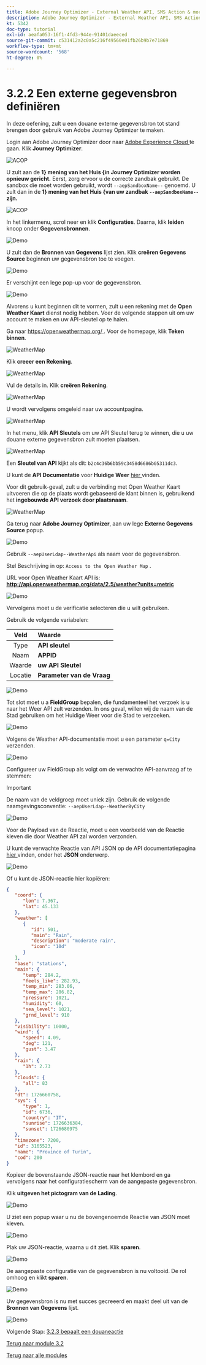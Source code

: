 ```yaml
---
title: Adobe Journey Optimizer - External Weather API, SMS Action & more - Een externe gegevensbron definiëren
description: Adobe Journey Optimizer - External Weather API, SMS Action & more - Een externe gegevensbron definiëren
kt: 5342
doc-type: tutorial
exl-id: aeafa053-16f1-4fd3-944e-91401daeeced
source-git-commit: c531412a2c0a5c216f49560e01fb26b9b7e71869
workflow-type: tm+mt
source-wordcount: '568'
ht-degree: 0%

---
```


# 3.2.2 Een externe gegevensbron definiëren

In deze oefening, zult u een douane externe gegevensbron tot stand brengen door gebruik van Adobe Journey Optimizer te maken.

Login aan Adobe Journey Optimizer door naar [ Adobe Experience Cloud ](https://experience.adobe.com) te gaan. Klik **Journey Optimizer**.

![ ACOP ](./../../../modules/ajo-b2c/module3.1/images/acophome.png)

U zult aan de **1&rbrace; mening van het Huis {in Journey Optimizer worden opnieuw gericht.** Eerst, zorg ervoor u de correcte zandbak gebruikt. De sandbox die moet worden gebruikt, wordt `--aepSandboxName--` genoemd. U zult dan in de **1} mening van het Huis &lbrace;van uw zandbak `--aepSandboxName--` zijn.**

![ ACOP ](./../../../modules/ajo-b2c/module3.1/images/acoptriglp.png)

In het linkermenu, scrol neer en klik **Configuraties**. Daarna, klik **leiden** knoop onder **Gegevensbronnen**.

![ Demo ](./images/menudatasources.png)

U zult dan de **Bronnen van Gegevens** lijst zien.
Klik **creëren Gegevens Source** beginnen uw gegevensbron toe te voegen.

![ Demo ](./images/dshome.png)

Er verschijnt een lege pop-up voor de gegevensbron.

![ Demo ](./images/emptyds.png)

Alvorens u kunt beginnen dit te vormen, zult u een rekening met de **Open Weather Kaart** dienst nodig hebben. Voer de volgende stappen uit om uw account te maken en uw API-sleutel op te halen.

Ga naar [ https://openweathermap.org/ ](https://openweathermap.org/). Voor de homepage, klik **Teken binnen**.

![ WeatherMap ](./images/owm.png)

Klik **creeer een Rekening**.

![ WeatherMap ](./images/owm1.png)

Vul de details in. Klik **creëren Rekening**.

![ WeatherMap ](./images/owm2.png)

U wordt vervolgens omgeleid naar uw accountpagina.

![ WeatherMap ](./images/owm4.png)

In het menu, klik **API Sleutels** om uw API Sleutel terug te winnen, die u uw douane externe gegevensbron zult moeten plaatsen.

![ WeatherMap ](./images/owm5.png)

Een **Sleutel van API** kijkt als dit: `b2c4c36b6bb59c3458d6686b05311dc3`.

U kunt de **API Documentatie** voor **Huidige Weer** [ hier ](https://openweathermap.org/current) vinden.

Voor dit gebruik-geval, zult u de verbinding met Open Weather Kaart uitvoeren die op de plaats wordt gebaseerd de klant binnen is, gebruikend het **ingebouwde API verzoek door plaatsnaam**.

![ WeatherMap ](./images/owm6.png)

Ga terug naar **Adobe Journey Optimizer**, aan uw lege **Externe Gegevens Source** popup.

![ Demo ](./images/emptyds.png)

Gebruik `--aepUserLdap--WeatherApi` als naam voor de gegevensbron.

Stel Beschrijving in op: `Access to the Open Weather Map` .

URL voor Open Weather Kaart API is: **http://api.openweathermap.org/data/2.5/weather?units=metric**

![ Demo ](./images/dsname.png)

Vervolgens moet u de verificatie selecteren die u wilt gebruiken.

Gebruik de volgende variabelen:

| Veld | Waarde |
|:-----------------------:| :-----------------------|
| Type | **API sleutel** |
| Naam | **APPID** |
| Waarde | **uw API Sleutel** |
| Locatie | **Parameter van de Vraag** |

![ Demo ](./images/dsauth.png)

Tot slot moet u a **FieldGroup** bepalen, die fundamenteel het verzoek is u naar het Weer API zult verzenden. In ons geval, willen wij de naam van de Stad gebruiken om het Huidige Weer voor die Stad te verzoeken.

![ Demo ](./images/fg.png)

Volgens de Weather API-documentatie moet u een parameter `q=City` verzenden.

![ Demo ](./images/owmapi.png)

Configureer uw FieldGroup als volgt om de verwachte API-aanvraag af te stemmen:

>[!IMPORTANT]
>
>De naam van de veldgroep moet uniek zijn. Gebruik de volgende naamgevingsconventie: `--aepUserLdap--WeatherByCity`

![ Demo ](./images/fg1.png)

Voor de Payload van de Reactie, moet u een voorbeeld van de Reactie kleven die door Weather API zal worden verzonden.

U kunt de verwachte Reactie van API JSON op de API documentatiepagina [ hier ](https://openweathermap.org/current) vinden, onder het **JSON** onderwerp.

![ Demo ](./images/owmapi1.png)

Of u kunt de JSON-reactie hier kopiëren:

```json
{
   "coord": {
      "lon": 7.367,
      "lat": 45.133
   },
   "weather": [
      {
         "id": 501,
         "main": "Rain",
         "description": "moderate rain",
         "icon": "10d"
      }
   ],
   "base": "stations",
   "main": {
      "temp": 284.2,
      "feels_like": 282.93,
      "temp_min": 283.06,
      "temp_max": 286.82,
      "pressure": 1021,
      "humidity": 60,
      "sea_level": 1021,
      "grnd_level": 910
   },
   "visibility": 10000,
   "wind": {
      "speed": 4.09,
      "deg": 121,
      "gust": 3.47
   },
   "rain": {
      "1h": 2.73
   },
   "clouds": {
      "all": 83
   },
   "dt": 1726660758,
   "sys": {
      "type": 1,
      "id": 6736,
      "country": "IT",
      "sunrise": 1726636384,
      "sunset": 1726680975
   },
   "timezone": 7200,
   "id": 3165523,
   "name": "Province of Turin",
   "cod": 200
}    
```

Kopieer de bovenstaande JSON-reactie naar het klembord en ga vervolgens naar het configuratiescherm van de aangepaste gegevensbron.

Klik **uitgeven het pictogram van de Lading**.

![ Demo ](./images/owmapi2.png)

U ziet een popup waar u nu de bovengenoemde Reactie van JSON moet kleven.

![ Demo ](./images/owmapi3.png)

Plak uw JSON-reactie, waarna u dit ziet. Klik **sparen**.

![ Demo ](./images/owmapi4.png)

De aangepaste configuratie van de gegevensbron is nu voltooid. De rol omhoog en klikt **sparen**.

![ Demo ](./images/dssave.png)

Uw gegevensbron is nu met succes gecreeerd en maakt deel uit van de **Bronnen van Gegevens** lijst.

![ Demo ](./images/dslist.png)

Volgende Stap: [ 3.2.3 bepaalt een douaneactie ](./ex3.md)

[Terug naar module 3.2](journey-orchestration-external-weather-api-sms.md)

[Terug naar alle modules](../../../overview.md)
